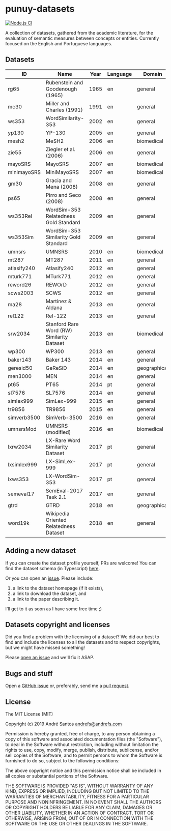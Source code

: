 # punuy-datasets

[![Node.js CI](https://github.com/andrefs/punuy-datasets/actions/workflows/node.js.yml/badge.svg)](https://github.com/andrefs/punuy-datasets/actions/workflows/node.js.yml)

A collection of datasets, gathered from the academic literature, for the evaluation of semantic measures between concepts or entities. Currently focused on the English and Portuguese languages.

## Datasets

<!-- datasets-section-start -->
<!-- Automatically generated by ./src/scripts/update-readme.ts -->

| ID          | Name                                       | Year | Language | Domain       | Sim/Rel | Reference                                                                                                                        | Website                                                                                                                                                |
| ----------- | ------------------------------------------ | ---- | -------- | ------------ | ------- | -------------------------------------------------------------------------------------------------------------------------------- | ------------------------------------------------------------------------------------------------------------------------------------------------------ |
| rg65        | Rubenstein and Goodenough (1965)           | 1965 | en       | general      | sim     | [link](https://dl.acm.org/doi/pdf/10.1145/365628.365657)                                                                         | [link](https://dl.acm.org/doi/pdf/10.1145/365628.365657)                                                                                               |
| mc30        | Miller and Charles (1991)                  | 1991 | en       | general      | sim     | [link](https://sci-hub.se/https://doi.org/10.1080/01690969108406936)                                                             |                                                                                                                                                        |
| ws353       | WordSimilarity-353                         | 2002 | en       | general      | sim     | [link](https://www.cs.tau.ac.il/~ruppin/p116-finkelstein.pdf)                                                                    | [link](https://www.cs.technion.ac.il/~gabr/resources/data/wordsim353/)                                                                                 |
| yp130       | YP-130                                     | 2005 | en       | general      | sim     | [link](http://david.wardpowers.info/Research/AI/papers/200601-GWC-VerbSimWN.pdf)                                                 |                                                                                                                                                        |
| mesh2       | MeSH2                                      | 2006 | en       | biomedical   | sim     | [link](https://users.uop.gr/~praftop/papers/pdf/wms06-PVHR.pdf)                                                                  | [link](https://www.intelligence.tuc.gr/similarity/datasets.php)                                                                                        |
| zie55       | Ziegler et al. (2006)                      | 2006 | en       | general      | rel     | [link](https://web.archive.org/web/20070824183036id_/http://www.informatik.uni-freiburg.de/~ksimon/papers/CIKM-06-Proximity.pdf) |                                                                                                                                                        |
| mayoSRS     | MayoSRS                                    | 2007 | en       | biomedical   | rel     | [link](https://www.sciencedirect.com/science/article/pii/S1532046406000645?via%3Dihub)                                           | [link](https://conservancy.umn.edu/handle/11299/196265)                                                                                                |
| minimayoSRS | MiniMayoSRS                                | 2007 | en       | biomedical   | rel     | [link](https://www.sciencedirect.com/science/article/pii/S1532046406000645?via%3Dihub)                                           | [link](https://conservancy.umn.edu/handle/11299/196265)                                                                                                |
| gm30        | Gracia and Mena (2008)                     | 2008 | en       | general      | rel     | [link](https://oa.upm.es/6549/1/Web-based_Measure.pdf)                                                                           |                                                                                                                                                        |
| ps65        | Pirro and Seco (2008)                      | 2008 | en       | general      | sim     | [link](https://dl.acm.org/doi/abs/10.1007/978-3-540-88873-4_25)                                                                  |                                                                                                                                                        |
| ws353Rel    | WordSim-353 Relatedness Gold Standard      | 2009 | en       | general      | rel     | [link](https://aclanthology.org/N09-1003.pdf)                                                                                    | [link](http://alfonseca.org/eng/research/wordsim353.html)                                                                                              |
| ws353Sim    | WordSim-353 Similarity Gold Standard       | 2009 | en       | general      | sim     | [link](https://aclanthology.org/N09-1003.pdf)                                                                                    | [link](http://alfonseca.org/eng/research/wordsim353.html)                                                                                              |
| umnsrs      | UMNSRS                                     | 2010 | en       | biomedical   | rel/sim | [link](https://www.ncbi.nlm.nih.gov/pmc/articles/PMC3041430/pdf/amia-2010_sympproc_0572.pdf)                                     | [link](https://conservancy.umn.edu/handle/11299/196265)                                                                                                |
| mt287       | MT287                                      | 2011 | en       | general      | rel     | [link](http://www.kiraradinsky.com/files/Radinsky-TemporalSemantics.pdf)                                                         | [link](http://www.kiraradinsky.com/Datasets.html)                                                                                                      |
| atlasify240 | Atlasify240                                | 2012 | en       | general      | rel     | [link](https://www.brenthecht.com/papers/bhecht_sigir2012_ExpSpatialization_SRplusE.pdf)                                         | [link](https://users.cs.northwestern.edu/~ddowney/data_code.html)                                                                                      |
| mturk771    | MTurk771                                   | 2012 | en       | general      | rel     | [link](https://www-ai.cs.tu-dortmund.de/LEHRE/FACHPROJEKT/WS1213/WordCorrelations.pdf)                                           | [link](http://www2.mta.ac.il/~gideon/datasets/mturk_771.html)                                                                                          |
| reword26    | REWOrD                                     | 2012 | en       | general      | rel     | [link](https://cdn.aaai.org/ojs/8107/8107-13-11634-1-2-20201228.pdf)                                                             | [link](https://relwod.wordpress.com/datasets/)                                                                                                         |
| scws2003    | SCWS                                       | 2012 | en       | general      | rel     | [link](https://aclanthology.org/P12-1092.pdf)                                                                                    | [link](https://ai.stanford.edu/~ehhuang/)                                                                                                              |
| ma28        | Martinez & Aldana                          | 2013 | en       | general      | sim     | [link](https://hal.science/hal-01628399/file/article.pdf)                                                                        | [link](https://hal.science/hal-01628399/file/article.pdf)                                                                                              |
| rel122      | Rel-122                                    | 2013 | en       | general      | rel     | [link](https://aclanthology.org/P13-2154.pdf)                                                                                    | [link](https://www.cs.ucf.edu/~seansz/rel-122/)                                                                                                        |
| srw2034     | Stanford Rare Word (RW) Similarity Dataset | 2013 | en       | biomedical   | sim     | [link](https://nlp.stanford.edu/~lmthang/data/papers/conll13_morpho.pdf)                                                         | [link](https://nlp.stanford.edu/~lmthang/morphoNLM/)                                                                                                   |
| wp300       | WP300                                      | 2013 | en       | general      | sim     | [link](https://www.microsoft.com/en-us/research/wp-content/uploads/2016/02/CIKM841-Li.pdf)                                       | [link](http://adapt.seiee.sjtu.edu.cn/similarity/)                                                                                                     |
| baker143    | Baker 143                                  | 2014 | en       | general      | sim     | [link](https://aclanthology.org/D14-1034.pdf)                                                                                    | [link](https://github.com/sb895/verb-similarity-dataset)                                                                                               |
| geresid50   | GeReSiD                                    | 2014 | en       | geographical | rel/sim | [link](https://arxiv.org/pdf/1402.3371)                                                                                          | [link](https://github.com/ucd-spatial/Datasets/tree/master/geresid-geo_relatedness_similarity_dataset)                                                 |
| men3000     | MEN                                        | 2014 | en       | general      | rel     | [link](https://core.ac.uk/download/pdf/35317232.pdf)                                                                             | [link](https://staff.fnwi.uva.nl/e.bruni/MEN)                                                                                                          |
| pt65        | PT65                                       | 2014 | pt       | general      | rel     | [link](https://hal.science/hal-02089290/file/leitzkegranada_22675.pdf)                                                           | [link](http://www.inf.pucrs.br/linatural/wikimodels/similarity.html)                                                                                   |
| sl7576      | SL7576                                     | 2014 | en       | general      | sim     | [link](https://aclanthology.org/P14-1068.pdf)                                                                                    | [link](https://sites.google.com/view/carinasilberer)                                                                                                   |
| simlex999   | SimLex-999                                 | 2015 | en       | general      | sim     | [link](https://aclanthology.org/J15-4004.pdf)                                                                                    | [link](https://fh295.github.io/simlex.html)                                                                                                            |
| tr9856      | TR9856                                     | 2015 | en       | general      | rel     | [link](https://aclanthology.org/P15-2069.pdf)                                                                                    | [link](https://developer.ibm.com/exchanges/data/all/multi-word-term-relatedness-benchmark/)                                                            |
| simverb3500 | SimVerb-3500                               | 2016 | en       | general      | sim     | [link](https://aclanthology.org/D16-1235.pdf)                                                                                    | [link](https://www.repository.cam.ac.uk/items/8a568201-0fa4-4e54-81b1-f920102492ea)                                                                    |
| umnsrsMod   | UMNSRS (modified)                          | 2016 | en       | biomedical   | rel/sim | [link](https://academic.oup.com/bioinformatics/article/32/23/3635/2525643)                                                       | [link](https://conservancy.umn.edu/handle/11299/196265)                                                                                                |
| lxrw2034    | LX-Rare Word Similarity Dataset            | 2017 | pt       | general      | sim     | [link](https://www.grupocole.org/cole/library/ps/QueCarRodGarSilCorRenPerCamBra2017a.pdf)                                        | [link](https://portulanclarin.net/repository/browse/lx-rare-word-similarity-dataset/f8dd0332e6d911e6a2aa782bcb074135a226cf379cf746a8976dd3420f5a2813/) |
| lxsimlex999 | LX-SimLex-999                              | 2017 | pt       | general      | sim     | [link](https://www.grupocole.org/cole/library/ps/QueCarRodGarSilCorRenPerCamBra2017a.pdf)                                        | [link](https://portulanclarin.net/repository/browse/lx-simlex-999/4ab1ea58e6d311e6a2aa782bcb0741351e920e18429e4d3e9d229a58030812fe/)                   |
| lxws353     | LX-WordSim-353                             | 2017 | pt       | general      | rel     | [link](https://www.grupocole.org/cole/library/ps/QueCarRodGarSilCorRenPerCamBra2017a.pdf)                                        | [link](https://portulanclarin.net/repository/browse/lx-wordsim-353/c4e08b72e6dd11e6a2aa782bcb074135a5ac38ba70a14fb3adbd5782b21dacb0/)                  |
| semeval17   | SemEval-2017 Task 2.1                      | 2017 | en       | general      | sim     | [link](https://aclanthology.org/S17-2002.pdf)                                                                                    | [link](https://alt.qcri.org/semeval2017/task2/)                                                                                                        |
| gtrd        | GTRD                                       | 2018 | en       | geographical | rel     | [link](https://pdfs.semanticscholar.org/f8f1/b82386147b6a9142b2cff2dc662a3e614d80.pdf)                                           | [link](https://github.com/czgbjy/GTRD)                                                                                                                 |
| word19k     | Wikipedia Oriented Relatedness Dataset     | 2018 | en       | general      | rel     | [link](https://aclanthology.org/L18-1408.pdf)                                                                                    | [link](https://developer.ibm.com/exchanges/data/all/wikipedia-oriented-relatedness/)                                                                   |

<!-- datasets-section-end -->

## Adding a new dataset

If you can create the dataset profile yourself, PRs are welcome!
You can find the dataset schema (in Typescript) [here](./src/lib/types.ts).

Or you can open an [issue](https://github.com/andrefs/punuy-datasets/issues). Please include:

1. a link to the dataset homepage (if it exists),
1. a link to download the dataset, and
1. a link to the paper describing it.

I'll get to it as soon as I have some free time ;)

## Datasets copyright and licenses

Did you find a problem with the licensing of a dataset? We did our best to find and include the licenses to all the datasets and to respect copyrights, but we might have missed something!

Please [open an issue](https://github.com/andrefs/punuy-datasets/issues) and we'll fix it ASAP.

## Bugs and stuff

Open a [GitHub issue](https://github.com/andrefs/punuy-datasets/issues) or, preferably, send me a [pull request](https://github.com/andrefs/punuy-datasets/pulls).

## License

The MIT License (MIT)

Copyright (c) 2019 André Santos <andrefs@andrefs.com>

Permission is hereby granted, free of charge, to any person obtaining a copy of
this software and associated documentation files (the "Software"), to deal in
the Software without restriction, including without limitation the rights to
use, copy, modify, merge, publish, distribute, sublicense, and/or sell copies of
the Software, and to permit persons to whom the Software is furnished to do so,
subject to the following conditions:

The above copyright notice and this permission notice shall be included in all
copies or substantial portions of the Software.

THE SOFTWARE IS PROVIDED "AS IS", WITHOUT WARRANTY OF ANY KIND, EXPRESS OR
IMPLIED, INCLUDING BUT NOT LIMITED TO THE WARRANTIES OF MERCHANTABILITY, FITNESS
FOR A PARTICULAR PURPOSE AND NONINFRINGEMENT. IN NO EVENT SHALL THE AUTHORS OR
COPYRIGHT HOLDERS BE LIABLE FOR ANY CLAIM, DAMAGES OR OTHER LIABILITY, WHETHER
IN AN ACTION OF CONTRACT, TORT OR OTHERWISE, ARISING FROM, OUT OF OR IN
CONNECTION WITH THE SOFTWARE OR THE USE OR OTHER DEALINGS IN THE SOFTWARE.
